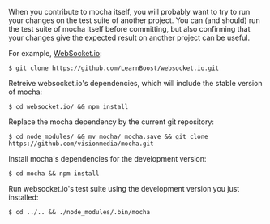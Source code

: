When you contribute to mocha itself, you will probably want to try to run your changes on the test suite of another project. You can (and should) run the test suite of mocha itself before committing, but also confirming that your changes give the expected result on another project can be useful.

For example, [WebSocket.io](https://github.com/LearnBoost/websocket.io/):

`$ git clone https://github.com/LearnBoost/websocket.io.git`

Retreive websocket.io's dependencies, which will include the stable version of mocha:

`$ cd websocket.io/ && npm install`

Replace the mocha dependency by the current git repository:

`$ cd node_modules/ && mv mocha/ mocha.save && git clone https://github.com/visionmedia/mocha.git`

Install mocha's dependencies for the development version:

`$ cd mocha && npm install`

Run websocket.io's test suite using the development version you just installed:

`$ cd ../.. && ./node_modules/.bin/mocha`
